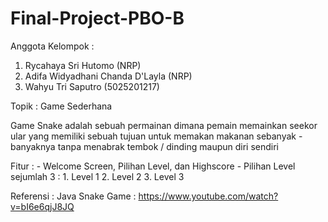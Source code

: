 # Final-Project-PBO-B
Anggota Kelompok :
1. Rycahaya Sri Hutomo              (NRP)
2. Adifa Widyadhani Chanda D'Layla  (NRP)
3. Wahyu Tri Saputro                (5025201217)


Topik : Game Sederhana

Game Snake adalah sebuah permainan dimana pemain memainkan seekor ular yang memiliki sebuah tujuan untuk memakan makanan sebanyak - banyaknya tanpa menabrak tembok / dinding maupun diri sendiri

Fitur : - Welcome Screen, Pilihan Level, dan Highscore
        - Pilihan Level sejumlah 3 : 1. Level 1
                                     2. Level 2
                                     3. Level 3
        
Referensi : Java Snake Game : https://www.youtube.com/watch?v=bI6e6qjJ8JQ
